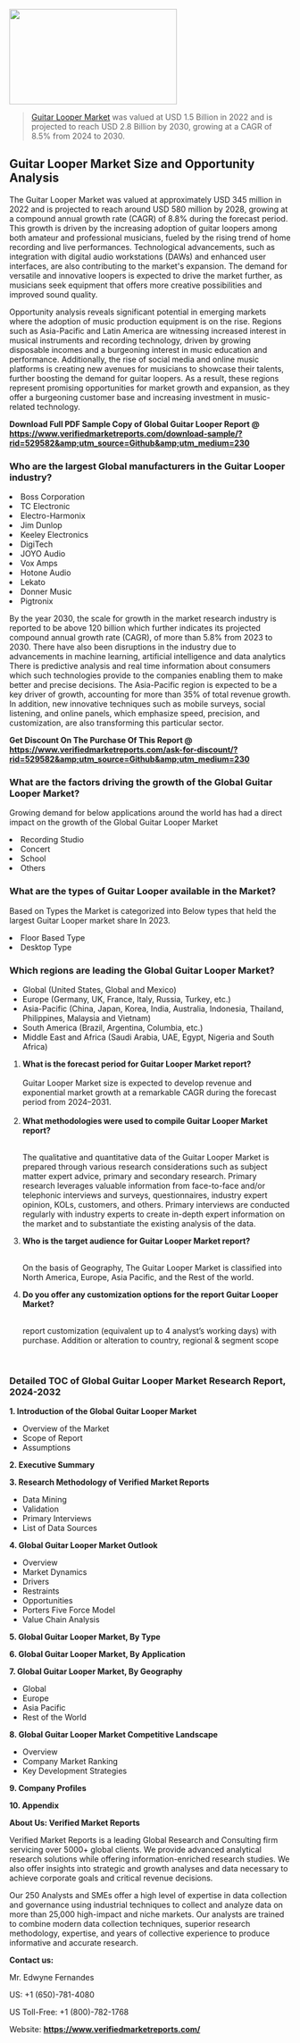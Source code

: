 <img src="https://ffe5etoiles.com/wp-content/uploads/2024/12/MST1-300x171.png" alt="" width="300" height="171" class="alignnone size-medium wp-image-20088" /><blockquote><p><p><a href="https://www.verifiedmarketreports.com/download-sample/?rid=529582&utm_source=Github&utm_medium=230" target="_blank">Guitar Looper Market</a> was valued at USD 1.5 Billion in 2022 and is projected to reach USD 2.8 Billion by 2030, growing at a CAGR of 8.5% from 2024 to 2030.</p></blockquote><p><h2>Guitar Looper Market Size and Opportunity Analysis</h2><p>The Guitar Looper Market was valued at approximately USD 345 million in 2022 and is projected to reach around USD 580 million by 2028, growing at a compound annual growth rate (CAGR) of 8.8% during the forecast period. This growth is driven by the increasing adoption of guitar loopers among both amateur and professional musicians, fueled by the rising trend of home recording and live performances. Technological advancements, such as integration with digital audio workstations (DAWs) and enhanced user interfaces, are also contributing to the market's expansion. The demand for versatile and innovative loopers is expected to drive the market further, as musicians seek equipment that offers more creative possibilities and improved sound quality.</p><p>Opportunity analysis reveals significant potential in emerging markets where the adoption of music production equipment is on the rise. Regions such as Asia-Pacific and Latin America are witnessing increased interest in musical instruments and recording technology, driven by growing disposable incomes and a burgeoning interest in music education and performance. Additionally, the rise of social media and online music platforms is creating new avenues for musicians to showcase their talents, further boosting the demand for guitar loopers. As a result, these regions represent promising opportunities for market growth and expansion, as they offer a burgeoning customer base and increasing investment in music-related technology.</p></p><p class=""><strong>Download Full PDF Sample Copy of Global Guitar Looper Report @ <a href="https://www.verifiedmarketreports.com/download-sample/?rid=529582&amp;utm_source=Github&amp;utm_medium=230" target="_blank">https://www.verifiedmarketreports.com/download-sample/?rid=529582&amp;utm_source=Github&amp;utm_medium=230</a></strong></p><h3 id="" class="">Who are the largest Global manufacturers in the Guitar Looper industry?</h3><p><li>Boss Corporation</li><li> TC Electronic</li><li> Electro-Harmonix</li><li> Jim Dunlop</li><li> Keeley Electronics</li><li> DigiTech</li><li> JOYO Audio</li><li> Vox Amps</li><li> Hotone Audio</li><li> Lekato</li><li> Donner Music</li><li> Pigtronix</li></p><div class=""><div class="" dir="" data-message-author-role="" data-message-id="" data-message-model-slug=""><div class=""><div class=""><div class=""><div class="" dir="" data-message-author-role="" data-message-id="" data-message-model-slug=""><div class=""><div class=""><p>By the year 2030, the scale for growth in the market research industry is reported to be above 120 billion which further indicates its projected compound annual growth rate (CAGR), of more than 5.8% from 2023 to 2030. There have also been disruptions in the industry due to advancements in machine learning, artificial intelligence and data analytics There is predictive analysis and real time information about consumers which such technologies provide to the companies enabling them to make better and precise decisions. The Asia-Pacific region is expected to be a key driver of growth, accounting for more than 35% of total revenue growth. In addition, new innovative techniques such as mobile surveys, social listening, and online panels, which emphasize speed, precision, and customization, are also transforming this particular sector.</p><p><strong>Get Discount On The Purchase Of This Report @&nbsp; <a href="https://www.verifiedmarketreports.com/ask-for-discount/?rid=529582&amp;utm_source=Github&amp;utm_medium=230" target="_blank">https://www.verifiedmarketreports.com/ask-for-discount/?rid=529582&amp;utm_source=Github&amp;utm_medium=230</a></strong></p></div></div></div></div></div></div></div></div><h3 id="" class="">What are the factors driving the growth of the Global Guitar Looper Market?</h3><p id="" class="">Growing demand for below applications around the world has had a direct impact on the growth of the Global Guitar Looper Market</p><p id="" class=""><li>Recording Studio</li><li> Concert</li><li> School</li><li> Others</li></p><h3 id="" class="">What are the types of Guitar Looper available in the Market?</h3><p id="" class="">Based on Types the Market is categorized into Below types that held the largest Guitar Looper market share In 2023.</p><p id="" class=""><li>Floor Based Type</li><li> Desktop Type</li></p><h3 id="" class="">Which regions are leading the Global Guitar Looper Market?</h3><ul><li>Global (United States, Global and Mexico)</li><li>Europe (Germany, UK, France, Italy, Russia, Turkey, etc.)</li><li>Asia-Pacific (China, Japan, Korea, India, Australia, Indonesia, Thailand, Philippines, Malaysia and Vietnam)</li><li>South America (Brazil, Argentina, Columbia, etc.)</li><li>Middle East and Africa (Saudi Arabia, UAE, Egypt, Nigeria and South Africa)</li></ul><p><ol><li><strong>What is the forecast period for Guitar Looper Market report?<br /></strong><br /><span data-sheets-root="1" data-sheets-value="{&quot;1&quot;:2,&quot;2&quot;:&quot;XXXX size is expected to develop revenue and exponential market growth at a remarkable CAGR during the forecast period from 2024&ndash;2030.&quot;}" data-sheets-userformat="{&quot;2&quot;:12674,&quot;4&quot;:{&quot;1&quot;:2,&quot;2&quot;:16776960},&quot;10&quot;:2,&quot;11&quot;:0,&quot;15&quot;:&quot;Arial&quot;,&quot;16&quot;:12}">Guitar Looper Market size is expected to develop revenue and exponential market growth at a remarkable CAGR during the forecast period from 2024&ndash;2031.</span><br /><br /></li><li><strong>What methodologies were used to compile Guitar Looper Market report?<br /><br /></strong><p>The qualitative and quantitative data of the&nbsp;Guitar Looper Market is prepared through various research considerations such as subject matter expert advice, primary and secondary research. Primary research leverages valuable information from face-to-face and/or telephonic interviews and surveys, questionnaires, industry expert opinion, KOLs, customers, and others. Primary interviews are conducted regularly with industry experts to create in-depth expert information on the market and to substantiate the existing analysis of the data.&nbsp;</p></li><li><strong>Who is the target audience for Guitar Looper Market report?<br /><br /></strong><p>On the basis of Geography, The&nbsp;Guitar Looper Market is classified into North America, Europe, Asia Pacific, and the Rest of the world.</p></li><li><strong>Do you offer any customization options for the report Guitar Looper Market?<br /><br /></strong><p>report customization (equivalent up to 4 analyst&rsquo;s working days) with purchase. Addition or alteration to country, regional &amp; segment scope</p><p>&nbsp;</p></li></ol></p><h3 id="" class="">Detailed TOC of Global Guitar Looper Market Research Report, 2024-2032</h3><p id="" class=""><strong>1. Introduction of the Global Guitar Looper Market</strong></p><ul><li>Overview of the Market</li><li>Scope of Report</li><li>Assumptions</li></ul><p id="" class=""><strong>2. Executive Summary</strong></p><p id="" class=""><strong>3. Research Methodology of&nbsp;Verified Market Reports</strong></p><ul><li>Data Mining</li><li>Validation</li><li>Primary Interviews</li><li>List of Data Sources</li></ul><p id="" class=""><strong>4. Global Guitar Looper Market Outlook</strong></p><ul><li>Overview</li><li>Market Dynamics</li><li>Drivers</li><li>Restraints</li><li>Opportunities</li><li>Porters Five Force Model</li><li>Value Chain Analysis</li></ul><p id="" class=""><strong>5. Global Guitar Looper Market, By&nbsp;Type</strong></p><p id="" class=""><strong>6. Global Guitar Looper Market, By Application</strong></p><p id="" class=""><strong>7. Global Guitar Looper Market, By Geography</strong></p><ul><li>Global</li><li>Europe</li><li>Asia Pacific</li><li>Rest of the World</li></ul><p id="" class=""><strong>8. Global Guitar Looper Market Competitive Landscape</strong></p><ul><li>Overview</li><li>Company Market Ranking</li><li>Key Development Strategies</li></ul><p id="" class=""><strong>9. Company Profiles</strong></p><p id="" class=""><strong>10. Appendix</strong></p><p id="" class=""><strong>About Us: Verified Market Reports</strong></p><p id="" class="">Verified Market Reports is a leading Global Research and Consulting firm servicing over 5000+ global clients. We provide advanced analytical research solutions while offering information-enriched research studies. We also offer insights into strategic and growth analyses and data necessary to achieve corporate goals and critical revenue decisions.</p><p id="" class="">Our 250 Analysts and SMEs offer a high level of expertise in data collection and governance using industrial techniques to collect and analyze data on more than 25,000 high-impact and niche markets. Our analysts are trained to combine modern data collection techniques, superior research methodology, expertise, and years of collective experience to produce informative and accurate research.</p><p id="" class=""><strong>Contact us:</strong></p><p id="" class="">Mr. Edwyne Fernandes</p><p id="" class="">US: +1 (650)-781-4080</p><p id="" class="">US Toll-Free: +1 (800)-782-1768</p><p id="" class="">Website: <a target="" data-test-app-aware-link=""><strong>https://www.verifiedmarketreports.com/</strong></a></p>
